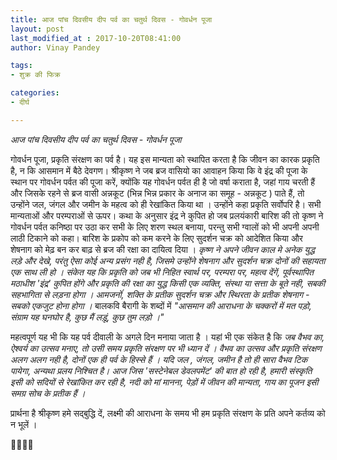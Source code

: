 ```yaml
---
title: आज पांच दिवसीय दीप पर्व का चतुर्थ दिवस - गोवर्धन पूजा
layout: post
last_modified_at : 2017-10-20T08:41:00
author: Vinay Pandey

tags:
- शुक्र की फिक्र

categories:
- दीर्घ

---
```


*आज पांच दिवसीय दीप पर्व का चतुर्थ दिवस - गोवर्धन पूजा*

गोवर्धन पूजा, प्रकृति संरक्षण का पर्व है। यह इस मान्यता को स्थापित करता है कि जीवन का कारक प्रकृति है, न कि आसमान में बैठे देवगण। श्रीकृष्ण ने जब ब्रज वासियो का आवाहन किया कि वे इंद्र की पूजा के स्थान पर गोवर्धन पर्वत की पूजा करें, क्योंकि यह गोवर्धन पर्वत ही है जो वर्षा कराता है, जहां गाय चरती हैं और जिसके रहने से ब्रज वासी अन्नकूट (भिन्न भिन्न प्रकार के अनाज का समूह - अन्नकूट ) पाते हैं, तो उन्होंने जल, जंगल और जमीन के महत्व को ही रेखांकित किया था । उन्होंने कहा प्रकृति सर्वोपरि है। सभी मान्यताओं और परम्पराओं से ऊपर। कथा के अनुसार इंद्र ने कुपित हो जब प्रलयंकारी बारिश की तो कृष्ण ने गोवर्धन पर्वत कनिष्ठा पर उठा कर सभी के लिए शरण स्थल बनाया, परन्तु सभी ग्वालों को भी अपनी अपनी लाठी टिकाने को कहा। बारिश के प्रकोप को कम करने के लिए सुदर्शन चक्र को आदेशित किया और शेषनाग को मेढ़ बन कर बाढ़ से ब्रज की रक्षा का दायित्व दिया । 
*कृष्ण ने अपने जीवन काल मे अनेक युद्ध लड़े और देखे, परंतु ऐसा कोई अन्य प्रसंग नही है, जिसमे उन्होंने शेषनाग और सुदर्शन चक्र दोनों की सहायता एक साथ ली हो । संकेत यह कि प्रकृति को जब भी निहित स्वार्थ पर, परम्परा पर, महत्व देंगें, पूर्वस्थापित मठाधीश 'इंद्र' कुपित होंगे और प्रकृति की रक्षा का युद्ध किसी एक व्यक्ति, संस्था या सत्ता के बूते नही, सबकी सहभागिता से लड़ना होगा । आमजनोंं, शक्ति के प्रतीक सुदर्शन चक्र और स्थिरता के प्रतीक शेषनाग - सबको एकजुट होना होगा ।* 
बालकवि बैरागी के शब्दों में 
_"आसमान की आराधना के चक्करों में मत पड़ो,_
_संग्राम यह घनघोर है, कुछ मैं लड़ूं, कुछ तुम लड़ो ।"_

महत्वपूर्ण यह भी कि यह पर्व दीवाली के अगले दिन मनाया जाता है । यहां भी एक संकेत है कि *जब वैभव का, ऐश्वर्य का उत्सव मनाए, तो उसी समय प्रकृति संरक्षण पर भी ध्यान दें । वैभव का उत्सव और प्रकृति संरक्षण अलग अलग नही है, दोनों एक ही पर्व के हिस्से हैं । यदि जल , जंगल, जमीन है तो ही सारा वैभव टिक पायेगा, अन्यथा प्रलय निश्चित है। आज जिस 'सस्टेनेबल डेवलपमेंट' की बात हो रही है, हमारी संस्कृति इसी को सदियों से रेखांकित कर रही है, नदी को मां मानना, पेड़ों में जीवन की मान्यता, गाय का पूजन इसी समग्र सोच के प्रतीक हैं ।*

प्रार्थना है
श्रीकृष्ण हमे सद्बुद्धि दें, लक्ष्मी की आराधना के समय भी हम प्रकृति संरक्षण के प्रति अपने कर्तव्य को न भूलें । 

🙏🌷🌷🙏
